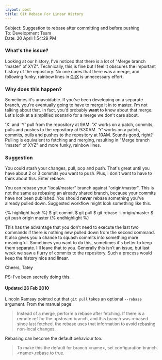 ```yaml
---
layout: post
title: Git Rebase For Linear History
---
```


Subject&#58; Suggestion to rebase after committing and before pushing  
To&#58; Development Team  
Date&#58; 20 April 1:54:29 PM

### What's the issue?

Looking at our history, I've noticed that there is a lot of "Merge branch 'master' of XYZ". Technically, this is fine but I feel it obscures the important history of the repository. No one cares that there was a merge, and following funky, rainbow lines in [GitX](http://gitx.frim.nl/) is unnecessary effort.

### Why does this happen?

Sometimes it's unavoidable. If you've been developing on a separate branch, you're eventually going to have to merge it in to master. I'm not talking about that. In fact, you'd probably **want** to know about that merge. Let's look at a simplified scenario for a merge we don't care about.

'X' and 'Y' pull from the repository at 9AM. 'X' works on a patch, commits, pulls and pushes to the repository at 9:30AM. 'Y' works on a patch, commits, pulls and pushes to the repository at 10AM. Sounds good, right? Pulling is equivalent to fetching and merging, resulting in "Merge branch 'master' of XYZ" and more funky, rainbow lines.

### Suggestion

You could stash your changes, pull, pop and push. That's great until you have about 2 or 3 commits you want to push. Plus, I don't  want to have to think about this. Enter rebase.

You can rebase your "local/master" branch against "origin/master". This is not the same as rebasing an already shared branch, because your commits have not been published. You should __never__ rebase something you've already pulled down. Suggested workflow might look something like this.

{% highlight bash %}
$ git commit
$ git pull
$ git rebase -i origin/master
$ git push origin master
{% endhighlight %}

This has the advantage that you don't need to execute the last two commands if there is nothing new pulled down from the second command. It also gives you a chance to squash commits into something more meaningful. Sometimes you want to do this, sometimes it's better to keep them separate. I'll leave that to you. Generally this isn't an issue, but last week we saw a flurry of commits to the repository. Such a process would keep the history nice and linear.

Cheers, Tatey

PS: I've been secretly doing this.

#### Updated 26 Feb 2010

Lincoln Ramsay pointed out that `git pull` takes an optional `--rebase` argument. From the manual page.

> Instead of a merge, perform a rebase after fetching. If there is a remote ref for the upstream branch, and this branch was rebased since last fetched, the rebase uses that information to avoid rebasing non-local changes. 

Rebasing can become the default behaviour too.

> To make this the default for branch &lt;name&gt;, set configuration branch.&lt;name&gt;.rebase to true. 
